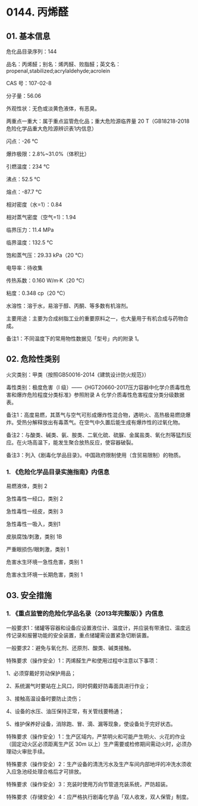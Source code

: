 # 0144. 丙烯醛

## 01. 基本信息

危化品目录序列：144

品名：丙烯醛；别名：烯丙醛、败脂醛；英文名：propenal,stabilized;acrylaldehyde;acrolein

CAS 号：107-02-8

分子量：56.06

外观性状：无色或淡黄色液体，有恶臭。

两重点一重大：属于重点监管危化品；重大危险源临界量 20 T（GB18218-2018危险化学品重大危险源辨识表1内信息）

闪点：-26 ℃

爆炸极限：2.8%~31.0%（体积比）

引燃温度：234 ℃

沸点：52.5 ℃

熔点：-87.7 ℃

相对密度（水=1）：0.84

相对蒸气密度（空气=1)：1.94

临界压力：11.4 MPa

临界温度：132.5 ℃

饱和蒸气压：29.33 kPa（20 ℃）

电导率：待收集

传热系数：0.160 W/m·K（20 ℃）

粘度：0.348 cp（20 ℃）

水溶性：溶于水，易溶于醇、丙酮、等多数有机溶剂。

主要用途：主要为合成树脂工业的重要原料之一，也大量用于有机合成与药物合成。

备注1：不同温度下的常用物性数据见「型号」内的附录 1。

## 02. 危险性类别

火灾类别：甲类（按照GB50016-2014《建筑设计防火规范》）

毒性类别：极度危害（I 级）——《HGT20660-2017压力容器中化学介质毒性危害和爆炸危险程度分类标准》参照附录 A 化学介质毒性危害程度分类分级数据表。

备注1：高度易燃，其蒸气与空气可形成爆炸性混合物，遇明火、高热极易燃烧爆炸。受热分解释放出有毒蒸气。在空气中久置后能生成有爆炸性的过氧化物。

备注2：与酸类、碱类、氨、胺类、二氧化硫、硫脲、金属盐类、氧化剂等猛烈反应。在火场高温下，能发生聚合放热反应，使容器破裂。

备注3：列入《剧毒化学品目录》。中国政府限制使用（含贸易限制）的物质。

### 1. 《危险化学品目录实施指南》内信息

易燃液体，类别 2 

急性毒性一经口，类别 2 

急性毒性一经皮，类别 3 

急性毒性一吸入，类别1 

皮肤腐蚀/刺激，类别 1B 

严重眼损伤/眼刺激，类别 1 

危害水生环境一急性危害，类别 1 

危害水生环境一长期危害，类别 1

## 03. 安全措施

### 1. 《重点监管的危险化学品名录（2013年完整版）》内信息

一般要求1：储罐等容器和设备应设置液位计、温度计，并应装有带液位、温度远传记录和报瞽功能的安全装置，重点储罐需设置紧急切断装置。

一般要求2：避免与氧化剂、还原剂、酸类、碱类接触。

特殊要求（操作安全）1：丙烯醛生产和使用过程中注意以下事项：

1、必须穿戴好劳动保护用品；

2、系统漏气时要站在上风口，同时侗戴好防毒面具进行作业；

3、接触高温设备时要防止烫伤；

4、设备的水压、油压保持正常，有关管线要畅通；

5、维护保养好设备，消除跑、冒、滴、漏等现象，使设备处于完好状态。

特殊要求（操作安全）1：生产区域内，严禁明火和可能产生明火、火花的作业（固定动火区必须距离生产区 30m 以上）生产需要或检修期间需动火时，必须办理动火审批手续。

特殊要求（操作安全）2：生产设备的清洗污水及生产车间内部地坪的冲洗水须收入应急池经处理合格后才可排放。

特殊要求（操作安全）3：充装时使用万向节管道充装系统，严防超装。

特殊要求（存储安全）4：应严格执行剧毒化学品「双人收发，双人保管」制度。
